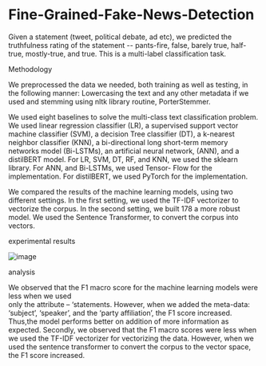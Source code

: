 # Fine-Grained-Fake-News-Detection

Given a statement (tweet, political debate, ad etc), we predicted the
truthfulness rating of the statement -- pants-fire, false, barely true, half-true, mostly-true,
and true. This is a multi-label classification task.


Methodology

We preprocessed the data we needed, both training as well as testing, in the following manner: 
Lowercasing the text and any other metadata if we used and stemming using nltk library routine, 
PorterStemmer.

We used eight baselines to solve the multi-class
text classification problem. We used linear regression classifier (LR), a supervised support 
vector machine classifier (SVM), a decision Tree classifier (DT), a k-nearest neighbor classifier
(KNN), a bi-directional long short-term memory networks model (Bi-LSTMs), an artificial neural 
network, (ANN), and a distilBERT model. For LR, SVM, DT, RF, and KNN, we used the sklearn 
library. For ANN, and Bi-LSTMs, we used Tensor- Flow for the implementation. For distilBERT, we 
used PyTorch for the implementation.


We compared the results of the machine learning models, using two different settings. In the first
setting, we used the TF-IDF vectorizer to vectorize the corpus. In the second setting, we built 178
a more robust model. We used the Sentence Transformer, to convert the corpus into vectors.



experimental results 



![image](https://user-images.githubusercontent.com/88978808/207588896-224520c8-594e-4383-b76d-a010fcd5fddb.png)


analysis 


We observed that the F1 macro score for the machine learning models were less when we used  
only the attribute – ‘statements. However, when we added the meta-data: ‘subject’, ‘speaker’, and
the ‘party affiliation’, the F1 score increased. Thus,the model performs better on 
addition of more information as expected. Secondly, we observed that the F1 macro scores were less when we used the TF-IDF vectorizer for
vectorizing the data. However, when we used the sentence transformer to convert the corpus to the
vector space, the F1 score increased.


